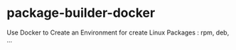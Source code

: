 # package-builder-docker
Use Docker to Create an Environment for create Linux Packages : rpm, deb, ... 
